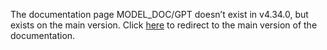 The documentation page MODEL\_DOC/GPT doesn’t exist in v4.34.0, but exists on the main version. Click [here](/docs/transformers/main/en/model_doc/gpt) to redirect to the main version of the documentation.